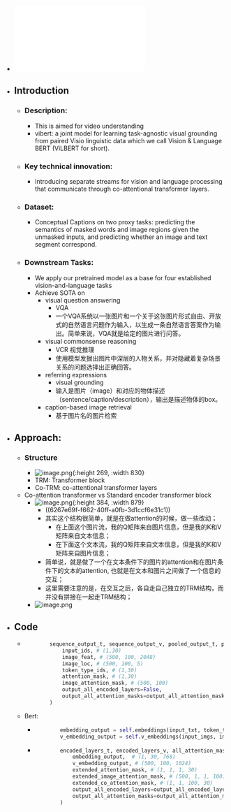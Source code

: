 - ![1908.02265.pdf](../assets/1908.02265_1650942752106_0.pdf)
- ## Introduction
	- ### Description:
		- This is aimed for video understanding
		- vibert: a joint model for learning task-agnostic visual grounding from paired Visio linguistic data which we call Vision & Language BERT (ViLBERT for short).
	- ### Key technical innovation:
		- Introducing separate streams for vision and language processing that communicate through co-attentional transformer layers.
	- ### Dataset:
		- Conceptual Captions on two proxy tasks:  predicting the semantics of masked words and image regions given the unmasked inputs, and predicting whether an image and text segment correspond.
	- ### Downstream Tasks:
		- We apply our pretrained model as a base for four established vision-and-language tasks
		- Achieve SOTA on
			- visual question answering
				- VQA
				- 一个VQA系统以一张图片和一个关于这张图片形式自由、开放式的自然语言问题作为输入，以生成一条自然语言答案作为输出。简单来说，VQA就是给定的图片进行问答。
			- visual commonsense reasoning
				- VCR 视觉推理
				- 使用模型发掘出图片中深层的人物关系，并对隐藏着复杂场景关系的问题选择出正确回答。
			- referring expressions
				- visual grounding
				- 输入是图片（image）和对应的物体描述（sentence/caption/description），输出是描述物体的box。
			- caption-based image retrieval
				- 基于图片名的图片检索
- ## Approach:
	- ### Structure
		- ![image.png](../assets/image_1650953118147_0.png){:height 269, :width 830}
		- TRM: Transformer block
		- Co-TRM: co-attentional transformer layers
	- Co-attention transformer vs Standard encoder transformer block
		- ![image.png](../assets/image_1650953103474_0.png){:height 384, :width 879}
			- ((6267e69f-f662-40ff-a0fb-3d1ccf6e31c1))
			- 其实这个结构很简单，就是在做attention的时候，做一些改动；
				- 在上面这个图片流，我的Q矩阵来自图片信息，但是我的K和V矩阵来自文本信息；
				- 在下面这个文本流，我的Q矩阵来自文本信息，但是我的K和V矩阵来自图片信息；
			- 简单说，就是做了一个在文本条件下的图片的attention和在图片条件下的文本的attention, 也就是在文本和图片之间做了一个信息的交互；
			- 这里需要注意的是，在交互之后，各自走自己独立的TRM结构，而并没有拼接在一起走TRM结构；
		- ![image.png](../assets/image_1651039483132_0.png)
- ## Code
	- ```python
	          sequence_output_t, sequence_output_v, pooled_output_t, pooled_output_v, all_attention_mask = self.bert(
	              input_ids, # (1,30)
	              image_feat, # (500, 100, 2048)
	              image_loc, # (500, 100, 5)
	              token_type_ids, # (1,30)
	              attention_mask, # (1,30)
	              image_attention_mask, # (500, 100)
	              output_all_encoded_layers=False,
	              output_all_attention_masks=output_all_attention_masks # False
	          )
	  ```
	- Bert:
		- ```python
		          embedding_output = self.embeddings(input_txt, token_type_ids) # (1, 30, 768)
		          v_embedding_output = self.v_embeddings(input_imgs, image_loc) # (500, 100, 1024)
		  
		  ```
		- ```python
		          encoded_layers_t, encoded_layers_v, all_attention_mask = self.encoder(
		              embedding_output,  # (1, 30, 768)
		              v_embedding_output, # (500, 100, 1024)
		              extended_attention_mask, # (1, 1, 1, 30)
		              extended_image_attention_mask, # (500, 1, 1, 100)
		              extended_co_attention_mask, # (1, 1, 100, 30)
		              output_all_encoded_layers=output_all_encoded_layers, # False
		              output_all_attention_masks=output_all_attention_masks, # False
		          )
		  ```